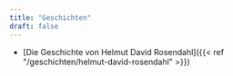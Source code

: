 ```yaml
---
title: "Geschichten"
draft: false
---
```

* [Die Geschichte von Helmut David Rosendahl]({{< ref "/geschichten/helmut-david-rosendahl" >}})